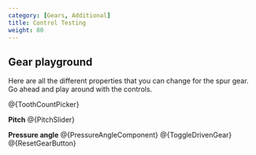 ```yaml
---
category: [Gears, Additional]
title: Control Testing
weight: 80
---
```


## Gear playground

Here are all the different properties that you can change for the spur gear. Go ahead and play around with the controls.

@{ToothCountPicker}

**Pitch**
@{PitchSlider}

**Pressure angle**
@{PressureAngleComponent}
@{ToggleDrivenGear}
@{ResetGearButton}

